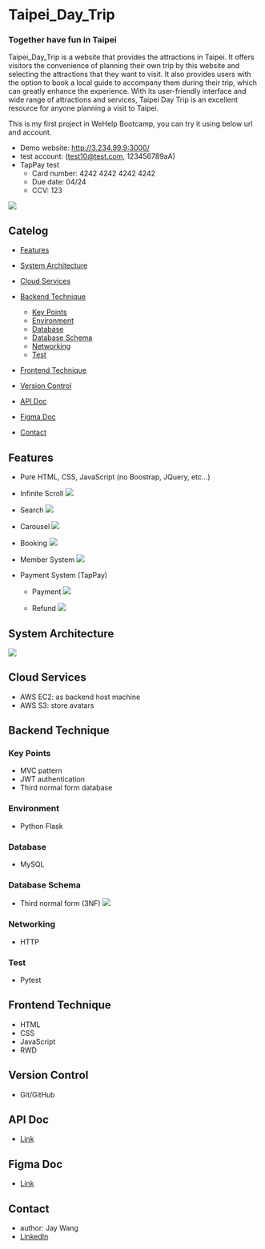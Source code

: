 # Taipei_Day_Trip

### Together have fun in Taipei
Taipei_Day_Trip is a website that provides the attractions in Taipei. It offers visitors the convenience of planning their own trip by this website and selecting the attractions that they want to visit. It also provides users with the option to book a local guide to accompany them during their trip, which can greatly enhance the experience. With its user-friendly interface and wide range of attractions and services, Taipei Day Trip is an excellent resource for anyone planning a visit to Taipei.

This is my first project in WeHelp Bootcamp, you can try it using below url and account.
* Demo website: http://3.234.99.9:3000/
* test account: (test10@test.com, 123456789aA)
* TapPay test
    * Card number: 4242 4242 4242 4242
    * Due date: 04/24
    * CCV: 123

![](https://i.imgur.com/rHESIcz.jpg)

## Catelog
* [Features](#Features)
* [System Architecture](#System-Architecture)
* [Cloud Services](#Cloud-Services)
* [Backend Technique](#Backend-Technique)
    * [Key Points](#Key-Points)
    * [Environment](#Environment)
    * [Database](#Database)
    * [Database Schema](#Database-Schema)
    * [Networking](#Networking)
    * [Test](#Test)

    
* [Frontend Technique](#Frontend-Technique)

* [Version Control](#Version-Control)
* [API Doc](#API-Doc)
* [Figma Doc](#Figma-Doc)
* [Contact](#Contact)


## <a name='Features'></a>Features
* Pure HTML, CSS, JavaScript (no Boostrap, JQuery, etc...)
* Infinite Scroll
![](https://i.imgur.com/SAEyo6m.gif)

* Search
![](https://i.imgur.com/EsPRFWq.gif)

* Carousel
![](https://i.imgur.com/NDJq5vv.gif)

* Booking
![](https://i.imgur.com/MxfknjW.gif)

* Member System
![](https://i.imgur.com/keHGdPy.gif)


* Payment System (TapPay)
    * Payment
    ![](https://i.imgur.com/2YkyTxG.gif)

    * Refund
    ![](https://i.imgur.com/GRg2jOI.gif)

## <a name='System-Architecture'></a>System Architecture
![](https://i.imgur.com/XIzq7bf.png)



## <a name='Cloud-Services'></a>Cloud Services
* AWS EC2: as backend host machine
* AWS S3: store avatars

## <a name='Backend-Technique'></a>Backend Technique
### <a name='Key-Points'></a>Key Points
* MVC pattern
* JWT authentication
* Third normal form database

### <a name='Environment'></a>Environment
* Python Flask
### <a name='Database'></a>Database
* MySQL
### <a name='Database-Schema'></a>Database Schema
* Third normal form (3NF)
![](https://i.imgur.com/B03Q17e.png)

### <a name='Networking'></a>Networking
* HTTP
### <a name='Test'></a>Test
* Pytest


## <a name='Frontend-Technique'></a>Frontend Technique
* HTML
* CSS
* JavaScript
* RWD
## <a name='Version-Control'></a>Version Control
* Git/GitHub
## <a name='API-Doc'></a>API Doc
* [Link](https://app.swaggerhub.com/apis-docs/padax/taipei-day-trip/1.1.0#/%E8%A8%82%E5%96%AE%E4%BB%98%E6%AC%BE/get_api_order__orderNumber_)
## <a name='Figma-Doc'></a>Figma Doc
* [Link](https://www.figma.com/file/MZkYBH31H5gyLoZoZq116j/Taipei-Trip-%E5%8F%B0%E5%8C%97%E4%B8%80%E6%97%A5%E9%81%8A-2.0?node-id=2%3A139&t=rQKyCe1MtkO42OP5-0)
## <a name='Contact'></a>Contact
* author: Jay Wang
* [LinkedIn](https://www.linkedin.com/in/%E8%A1%8D%E9%9C%96-%E7%8E%8B-51a934240/)














